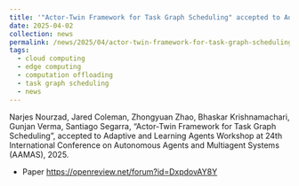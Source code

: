 ```yaml
---
title: '"Actor-Twin Framework for Task Graph Scheduling" accepted to Adaptive and Learning Agents Workshop at AAMAS 2025.'
date: 2025-04-02
collection: news
permalink: /news/2025/04/actor-twin-framework-for-task-graph-scheduling-accepted-to-ala25/
tags:
  - cloud computing 
  - edge computing 
  - computation offloading
  - task graph scheduling
  - news
---
```


Narjes Nourzad, Jared Coleman, Zhongyuan Zhao, Bhaskar Krishnamachari, Gunjan Verma, Santiago Segarra, “Actor-Twin Framework for Task Graph Scheduling”, accepted to Adaptive and Learning Agents Workshop at 24th International Conference on Autonomous Agents and Multiagent Systems (AAMAS), 2025.

- Paper <https://openreview.net/forum?id=DxpdovAY8Y> 
